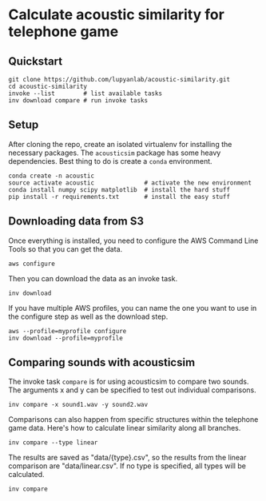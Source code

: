 # Calculate acoustic similarity for telephone game

## Quickstart

    git clone https://github.com/lupyanlab/acoustic-similarity.git
    cd acoustic-similarity
    invoke --list        # list available tasks
    inv download compare # run invoke tasks

## Setup

After cloning the repo, create an isolated virtualenv for installing the
necessary packages. The `acousticsim` package has some heavy dependencies.
Best thing to do is create a `conda` environment.

    conda create -n acoustic
    source activate acoustic              # activate the new environment
    conda install numpy scipy matplotlib  # install the hard stuff
    pip install -r requirements.txt       # install the easy stuff

## Downloading data from S3

Once everything is installed, you need to configure the AWS
Command Line Tools so that you can get the data.

    aws configure

Then you can download the data as an invoke task.

    inv download

If you have multiple AWS profiles, you can name the one you want to use
in the configure step as well as the download step.

    aws --profile=myprofile configure
    inv download --profile=myprofile

## Comparing sounds with acousticsim

The invoke task `compare` is for using acousticsim to compare two sounds.
The arguments x and y can be specified to test out individual comparisons.

    inv compare -x sound1.wav -y sound2.wav

Comparisons can also happen from specific structures within the telephone
game data. Here's how to calculate linear similarity along all branches.

    inv compare --type linear

The results are saved as "data/{type}.csv", so the results from the linear
comparison are "data/linear.csv". If no type is specified, all types will
be calculated.

    inv compare
